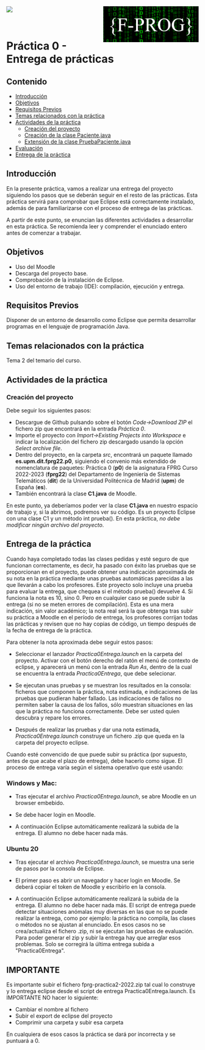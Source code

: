 <img  align="left" width="150" style="float: left;" src="https://www.upm.es/sfs/Rectorado/Gabinete%20del%20Rector/Logos/UPM/CEI/LOGOTIPO%20leyenda%20color%20JPG%20p.png">

<img  align="right" width="250" style="float: right;" src="logos/LogoMoodleOscuro.png">

<br/><br/>

# Práctica 0 - Entrega de prácticas


## Contenido

-   [Introducción](#introducción)
-   [Objetivos](#objetivos)
-   [Requisitos Previos](#requisitos-previos)
-   [Temas relacionados con la práctica](#temas-relacionados-con-la-práctica)
-   [Actividades de la práctica](#actividades-de-la-práctica)
    -   [Creación del proyecto](#creación-del-proyecto)
    -   [Creación de la clase Paciente.java](#creación-de-la-clase-paciente.java)
    -   [Extensión de la clase PruebaPaciente.java](#extensión-de-la-clase-pruebapaciente.java)
-   [Evaluación](#evaluación)
-   [Entrega de la práctica](#entrega-de-la-práctica)



## Introducción

En la presente práctica, vamos a realizar una entrega del proyecto siguiendo los pasos que se deberán seguir en el resto de las prácticas. Esta práctica servirá para comprobar que Eclipse está correctamente instalado, además de para familiarizarse con el proceso de entrega de las prácticas.

A partir de este punto, se enuncian las diferentes actividades a desarrollar en esta práctica. Se recomienda leer y comprender el enunciado entero antes de comenzar a trabajar.


## Objetivos

- Uso del Moodle
- Descarga del proyecto base.
- Comprobación de la instalación de Eclipse.
- Uso del entorno de trabajo (IDE): compilación, ejecución y entrega.

## Requisitos Previos

Disponer de un entorno de desarrollo como Eclipse que permita desarrollar programas en el lenguaje de programación Java.


## Temas relacionados con la práctica

Tema 2 del temario del curso.


## Actividades de la práctica

### Creación del proyecto

Debe seguir los siguientes pasos:

- Descargue de Github pulsando sobre el botón _Code->Download ZIP_ el fichero zip que encontrará en la entrada _Práctica 0_.
- Importe el proyecto con _Import-$>$Existing Projects into Workspace_ e indicar la localización del fichero zip descargado usando la opción _Select archive file_.
- Dentro del proyecto, en la carpeta _src_, encontrará un paquete llamado **es.upm.dit.fprg22.p0**, siguiendo el convenio más extendido de nomenclatura de paquetes: Práctica 0 (**p0**) de la asignatura FPRG Curso 2022-2023 (**fprg22**) del Departamento de Ingeniería de Sistemas Telemáticos (**dit**) de la Universidad Politécnica de Madrid (**upm**) de España (**es**).
- También encontrará la clase **C1.java** de Moodle.

En este punto, ya deberíamos poder ver la clase **C1.java** en nuestro espacio de trabajo y, si la abrimos, podremos ver su código. Es un proyecto Eclipse con una clase C1 y un método int prueba(). En esta práctica, *no debe modificar ningún archivo del proyecto*.


## Entrega de la práctica

Cuando haya completado todas las clases pedidas y esté seguro de que funcionan correctamente, es decir, ha pasado con éxito las pruebas que se proporcionan en el proyecto, puede obtener una indicación aproximada de su nota en la práctica mediante unas pruebas automáticas parecidas a las que llevarán a cabo los profesores. Este proyecto solo incluye una prueba para evaluar la entrega, que chequea si el método prueba() devuelve 4. Si funciona la nota es 10, sino 0. Pero en cualquier caso se puede subir la entrega (si no se meten errores de compilación). Esta es una mera indicación, sin valor académico; la nota real será la que obtenga tras subir su práctica a Moodle en el período de entrega, los profesores corrijan todas las prácticas y revisen que no hay copias de código, un tiempo después de la fecha de entrega de la práctica.

Para obtener la nota aproximada debe seguir estos pasos:

- Seleccionar el lanzador _Practica0Entrega.launch_ en la carpeta del proyecto. Activar con el botón derecho del ratón el menú de contexto de eclipse, y aparecerá un menú con la entrada _Run As_, dentro de la cual se encuentra la entrada _Practica0Entrega_, que debe selecionar.

- Se ejecutan unas pruebas y se muestran los resultados en la consola: ficheros que componen la práctica, nota estimada, e indicaciones de las pruebas que pudieran haber fallado. Las indicaciones de fallos no permiten saber la causa de los fallos, sólo muestran situaciones en las que la práctica no funciona correctamente. Debe ser usted quien descubra y repare los errores.

- Después de realizar las pruebas y dar una nota estimada, _Practica0Entrega.launch_ construye un fichero .zip que queda en la carpeta del proyecto eclipse.

Cuando esté convencido de que puede subir su práctica (por supuesto, antes de que acabe el plazo de entrega), debe hacerlo como sigue. El proceso de entrega varía según el sistema operativo que esté usando:

### Windows y Mac:

- Tras ejecutar el archivo _Practica0Entrega.launch_, se abre Moodle en un browser embebido.

- Se debe hacer login en Moodle.

- A continuación Eclipse automáticamente realizará la subida de la entrega. El alumno no debe hacer nada más.

### Ubuntu 20

- Tras ejecutar el archivo _Practica0Entrega.launch_, se muestra una serie de pasos por la consola de Eclipse.

- El primer paso es abrir un navegador y hacer login en Moodle. Se deberá copiar el token de Moodle y escribirlo en la consola.

- A continuación Eclipse automáticamente realizará la subida de la entrega. El alumno no debe hacer nada más.  El script de entrega puede detectar situaciones anómalas muy diversas en las que no se puede realizar la entrega, como por ejemplo: la práctica no compila, las clases o métodos no se ajustan al enunciado. En esos casos no se crea/actualiza el fichero .zip, ni se ejecutan las pruebas de evaluación. Para poder generar el zip y subir la entrega hay que arreglar esos problemas. Solo se corregirá la última entrega subida a "Practica0Entrega".

## IMPORTANTE

Es importante subir el fichero fprg-practica2-2022.zip tal cual lo construye y lo entrega eclipse desde el script de entrega Practica0Entrega.launch. Es IMPORTANTE NO hacer lo siguiente:

- Cambiar el nombre al fichero
- Subir el export de eclipse del proyecto
- Comprimir una carpeta y subir esa carpeta

En cualquiera de esos casos la práctica se dará por incorrecta y se puntuará a 0.
